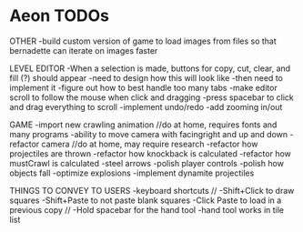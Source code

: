Aeon TODOs
====

OTHER
	-build custom version of game to load images from files
		so that bernadette can iterate on images faster

LEVEL EDITOR
	-When a selection is made, buttons for copy, cut, clear, and fill (?) should appear
		-need to design how this will look like
		-then need to implement it
	-figure out how to best handle too many tabs
	-make editor scroll to follow the mouse when click and dragging
	-press spacebar to click and drag everything to scroll
	-implement undo/redo
	-add zooming in/out

GAME
	-import new crawling animation //do at home, requires fonts and many programs
	-ability to move camera with facingright and up and down
	-refactor camera //do at home, may require research
	-refactor how projectiles are thrown
	-refactor how knockback is calculated
	-refactor how mustCrawl is calculated
	-steel arrows
	-polish player controls
	-polish how objects fall
	-optimize explosions
	-implement dynamite projectiles

THINGS TO CONVEY TO USERS
	-keyboard shortcuts
//	-Shift+Click to draw squares
	-Shift+Paste to not paste blank squares
	-Click Paste to load in a previous copy
//	-Hold spacebar for the hand tool
	-hand tool works in tile list